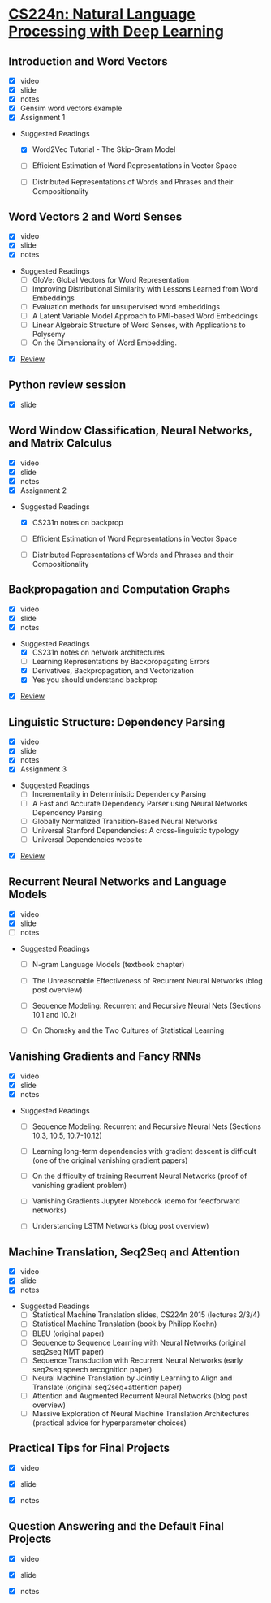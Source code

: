 # [CS224n: Natural Language Processing with Deep Learning](http://web.stanford.edu/class/cs224n/)


## Introduction and Word Vectors 
- [x] video 
- [x] slide
- [x] notes
- [x] Gensim word vectors example
- [x] Assignment 1
- Suggested Readings
    - [x] Word2Vec Tutorial - The Skip-Gram Model
    - [ ] Efficient Estimation of Word Representations in Vector Space
    - [ ] Distributed Representations of Words and Phrases and their Compositionality 


## Word Vectors 2 and Word Senses
- [x] video 
- [x] slide
- [x] notes
- Suggested Readings
    - [ ] GloVe: Global Vectors for Word Representation
    - [ ] Improving Distributional Similarity with Lessons Learned from Word Embeddings
    - [ ] Evaluation methods for unsupervised word embeddings
    - [ ] A Latent Variable Model Approach to PMI-based Word Embeddings
    - [ ] Linear Algebraic Structure of Word Senses, with Applications to Polysemy
    - [ ] On the Dimensionality of Word Embedding.
- [x] [Review](https://zhangruochi.com/Word-Vectors/2019/12/04/)

## Python review session 
- [x] slide

## Word Window Classification, Neural Networks, and Matrix Calculus 
- [x] video 
- [x] slide
- [x] notes
- [x] Assignment 2
- Suggested Readings
    - [x] CS231n notes on backprop
    - [ ] Efficient Estimation of Word Representations in Vector Space
    - [ ] Distributed Representations of Words and Phrases and their Compositionality 


## Backpropagation and Computation Graphs 
- [x] video 
- [x] slide
- [x] notes
- Suggested Readings
    - [x] CS231n notes on network architectures
    - [ ] Learning Representations by Backpropagating Errors
    - [x] Derivatives, Backpropagation, and Vectorization
    - [x] Yes you should understand backprop
- [x] [Review](https://zhangruochi.com/Computational-Graph/2019/12/06/)

## Linguistic Structure: Dependency Parsing 
- [x] video 
- [x] slide
- [x] notes
- [x] Assignment 3
- Suggested Readings
    - [ ] Incrementality in Deterministic Dependency Parsing
    - [ ] A Fast and Accurate Dependency Parser using Neural Networks Dependency Parsing
    - [ ] Globally Normalized Transition-Based Neural Networks
    - [ ] Universal Stanford Dependencies: A cross-linguistic typology
    - [ ] Universal Dependencies website
- [x] [Review](https://zhangruochi.com/Dependency-Parsing-and-Assignment3-of-CS224n/2019/12/10/)


## Recurrent Neural Networks and Language Models 
- [x] video 
- [x] slide
- [ ] notes
- Suggested Readings
    - [ ] N-gram Language Models (textbook chapter)
    - [ ] The Unreasonable Effectiveness of Recurrent Neural Networks (blog post overview)
    - [ ] Sequence Modeling: Recurrent and Recursive Neural Nets (Sections 10.1 and 10.2)
    - [ ] On Chomsky and the Two Cultures of Statistical Learning


## Vanishing Gradients and Fancy RNNs  
- [x] video 
- [x] slide
- [x] notes
- Suggested Readings
    - [ ] Sequence Modeling: Recurrent and Recursive Neural Nets (Sections 10.3, 10.5, 10.7-10.12)
    - [ ] Learning long-term dependencies with gradient descent is difficult (one of the original vanishing gradient papers)
    - [ ] On the difficulty of training Recurrent Neural Networks (proof of vanishing gradient problem)
    - [ ] Vanishing Gradients Jupyter Notebook (demo for feedforward networks)
    - [ ] Understanding LSTM Networks (blog post overview)


## Machine Translation, Seq2Seq and Attention 
- [x] video 
- [x] slide
- [x] notes
- Suggested Readings
    - [ ] Statistical Machine Translation slides, CS224n 2015 (lectures 2/3/4)
    - [ ] Statistical Machine Translation (book by Philipp Koehn)
    - [ ] BLEU (original paper)
    - [ ] Sequence to Sequence Learning with Neural Networks (original seq2seq NMT paper)
    - [ ] Sequence Transduction with Recurrent Neural Networks (early seq2seq speech recognition paper)
    - [ ] Neural Machine Translation by Jointly Learning to Align and Translate (original seq2seq+attention paper)
    - [ ] Attention and Augmented Recurrent Neural Networks (blog post overview)
    - [ ] Massive Exploration of Neural Machine Translation Architectures (practical advice for hyperparameter choices)
    
## Practical Tips for Final Projects 
- [x] video 
- [x] slide
- [x] notes


## Question Answering and the Default Final Projects
- [x] video 
- [x] slide
- [x] notes
    